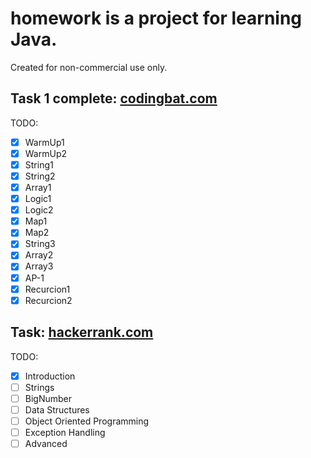 # **homework** is a project for learning Java.

Created for non-commercial use only.

## Task 1 complete: [codingbat.com](http://codingbat.com/done?user=evgeniy.krysenko@yandex.ru&tag=4886278468)

TODO:
* [X] WarmUp1
* [X] WarmUp2
* [X] String1
* [X] String2
* [X] Array1
* [X] Logic1
* [X] Logic2
* [X] Map1
* [X] Map2
* [X] String3
* [X] Array2
* [X] Array3
* [X] AP-1
* [X] Recurcion1
* [X] Recurcion2

## Task: [hackerrank.com](https://www.hackerrank.com/domains/java/java-introduction/1)
 
TODO:
* [X] Introduction
* [ ] Strings
* [ ] BigNumber
* [ ] Data Structures
* [ ] Object Oriented Programming
* [ ] Exception Handling
* [ ] Advanced
